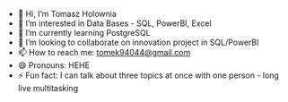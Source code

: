 - 👋 Hi, I’m Tomasz Holownia
- 👀 I’m interested in Data Bases - SQL, PowerBI, Excel
- 🌱 I’m currently learning PostgreSQL
- 💞️ I’m looking to collaborate on innovation project in SQL/PowerBI
- 📫 How to reach me: tomek94044@gmail.com
- 😄 Pronouns: HEHE
- ⚡ Fun fact: I can talk about three topics at once with one person - long live multitasking

<!---
TomaszHolownia/TomaszHolownia is a ✨ special ✨ repository because its `README.md` (this file) appears on your GitHub profile.
You can click the Preview link to take a look at your changes.
--->
